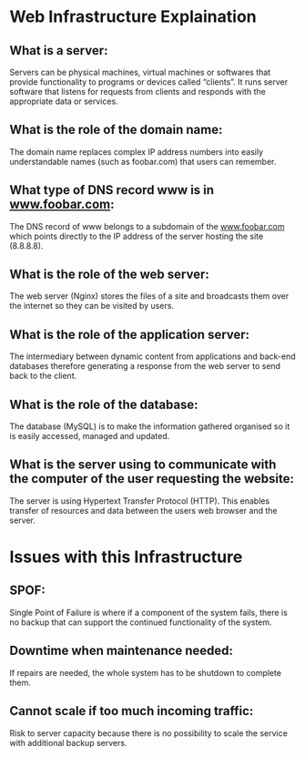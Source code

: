 # Web Infrastructure Explaination
## What is a server:
Servers can be physical machines, virtual machines or softwares that provide functionality to programs or devices called “clients”. It runs server software that listens for requests from clients and responds with the appropriate data or services.

## What is the role of the domain name:
The domain name replaces complex IP address numbers into easily understandable names (such as foobar.com) that users can remember.

## What type of DNS record www is in www.foobar.com:
The DNS record of www belongs to a subdomain of the www.foobar.com which points directly to the IP address of the server hosting the site (8.8.8.8).

## What is the role of the web server:
The web server (Nginx) stores the files of a site and broadcasts them over the internet so they can be visited by users. 

## What is the role of the application server:
The intermediary between dynamic content from applications and back-end databases therefore generating a response from the web server to send back to the client.

## What is the role of the database:
The database (MySQL) is to make the information gathered organised so it is easily accessed, managed and updated.

## What is the server using to communicate with the computer of the user requesting the website:
The server is using Hypertext Transfer Protocol (HTTP). This enables transfer of resources and data between the users web browser and the server.

# Issues with this Infrastructure
## SPOF:
Single Point of Failure is where if a component of the system fails, there is no backup that can support the continued functionality of the system.

## Downtime when maintenance needed:
If repairs are needed, the whole system has to be shutdown to complete them.

## Cannot scale if too much incoming traffic:
Risk to server capacity because there is no possibility to scale the service with additional backup servers.